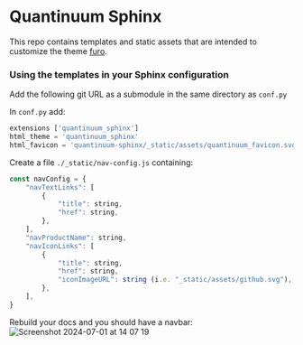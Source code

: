 # Quantinuum Sphinx

This repo contains templates and static assets that are intended to customize the theme [furo](https://pradyunsg.me/furo/).


### Using the templates in your Sphinx configuration

Add the following git URL as a submodule in the same directory as `conf.py`


In `conf.py` add:

```python
extensions ['quantinuum_sphinx']
html_theme = 'quantinuum_sphinx'
html_favicon = 'quantinuum-sphinx/_static/assets/quantinuum_favicon.svg'
```

Create a file `./_static/nav-config.js` containing: 

```js
const navConfig = {
    "navTextLinks": [
        {
            "title": string,
            "href": string,
        },
    ],
    "navProductName": string,
    "navIconLinks": [
        {
            "title": string,
            "href": string,
            "iconImageURL": string (i.e. "_static/assets/github.svg"),
        },
    ],
}
```

Rebuild your docs and you should have a navbar:
![Screenshot 2024-07-01 at 14 07 19](https://github.com/CQCL/quantinuum-sphinx/assets/104831665/1dfda0e7-accc-428c-bccd-b489913bf9aa)
